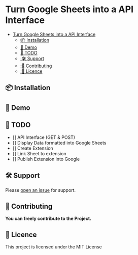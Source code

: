# Turn Google Sheets into a API Interface



- [Turn Google Sheets into a API Interface](#TurnGoogleSheetsintoaAPIInterface)
  - [:package: Installation](#package-installation)
  - [:unicorn: Demo](#unicorn-demo)
  - [:construction: TODO](#construction-todo)
  - [::hammer_and_wrench: Support](#hammer_and_wrench-support)
  - [::memo: Contributing](#memo-contributing)
  - [::scroll: Licence](#scroll-licence)

## :package: Installation

## :unicorn: Demo

## :construction: TODO

- [] API Interface (GET & POST)
- [] Display Data formatted into Google Sheets
- [] Create Extension
- [] Link Sheet to extension
- [] Publish Extension into Google

## :hammer_and_wrench: Support

Please [open an issue](https://github.com/TolgaKara/{RepoName}/issues/new) for support.

## :memo: Contributing

**You can freely contribute to the Project.**

## :scroll: Licence

This project is licensed under the MIT License
